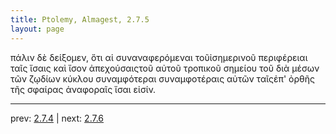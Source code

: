 ```yaml
---
title: Ptolemy, Almagest, 2.7.5
layout: page
---
```


πάλιν δὲ δείξομεν, ὅτι αἱ συναναφερόμεναι τοῦἰσημερινοῦ περιφέρειαι ταῖς ἴσαις καὶ ἴσον ἀπεχούσαιςτοῦ αὐτοῦ τροπικοῦ σημείου τοῦ διὰ μέσων τῶν ζῳδίων κύκλου συναμφότεραι συναμφοτέραις αὐτῶν ταῖςἐπ' ὀρθῆς τῆς σφαίρας ἀναφοραῖς ἴσαι εἰσίν.

---

prev: [2.7.4](../2.7.4/) | next: [2.7.6](../2.7.6/)

